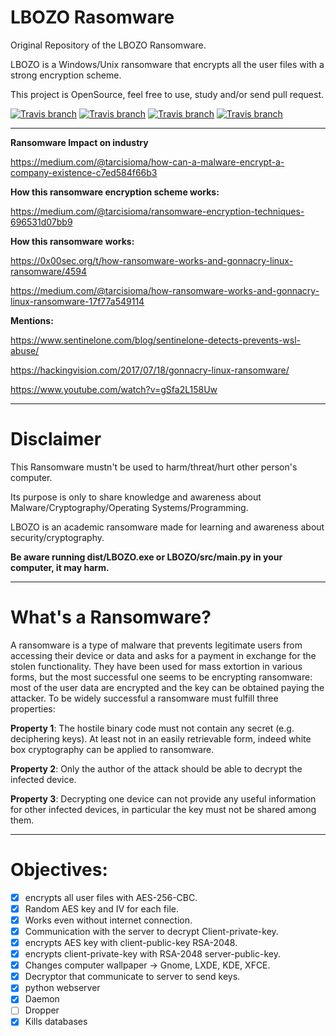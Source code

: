# LBOZO Rasomware

Original Repository of the LBOZO Ransomware.

LBOZO is a Windows/Unix ransomware that encrypts all the user files with a strong encryption scheme.

This project is OpenSource, feel free to use, study and/or send pull request.


[![Travis branch](https://img.shields.io/travis/rust-lang/rust/master.svg)](https://github.com/Frikallo/LBOZO)
[![Travis branch](https://img.shields.io/cran/l/devtools.svg)](https://github.com/Frikallo/LBOZO/blob/master/LICENSE)
[![Travis branch](https://img.shields.io/badge/made%20with-%3C3-red.svg)](https://github.com/Frikallo/LBOZO)
[![Travis branch](https://img.shields.io/github/stars/tarcisio-marinho/GonnaCry.svg)](https://github.com/Frikallo/LBOZO/stargazers)
    
-------------

**Ransomware Impact on industry**

https://medium.com/@tarcisioma/how-can-a-malware-encrypt-a-company-existence-c7ed584f66b3

**How this ransomware encryption scheme works:**

https://medium.com/@tarcisioma/ransomware-encryption-techniques-696531d07bb9


**How this ransomware works:**

https://0x00sec.org/t/how-ransomware-works-and-gonnacry-linux-ransomware/4594

https://medium.com/@tarcisioma/how-ransomware-works-and-gonnacry-linux-ransomware-17f77a549114


**Mentions:**

https://www.sentinelone.com/blog/sentinelone-detects-prevents-wsl-abuse/

https://hackingvision.com/2017/07/18/gonnacry-linux-ransomware/

https://www.youtube.com/watch?v=gSfa2L158Uw

-------------

# Disclaimer

This Ransomware mustn't be used to harm/threat/hurt other person's computer.

Its purpose is only to share knowledge and awareness about Malware/Cryptography/Operating Systems/Programming.

LBOZO is an academic ransomware made for learning and awareness about security/cryptography.

**Be aware running dist/LBOZO.exe or LBOZO/src/main.py in your computer, it may harm.**

-------------

# What's a Ransomware?

A ransomware is a type of malware that prevents legitimate users from accessing
their device or data and asks for a payment in exchange for the stolen functionality.
They have been used for mass extortion in various forms, but the
most successful one seems to be encrypting ransomware: most of the user data are
encrypted and the key can be obtained paying the attacker.
To be widely successful a ransomware must fulfill three properties:

**Property 1**: The hostile binary code must not contain any secret (e.g. deciphering
keys). At least not in an easily retrievable form, indeed white box cryptography
can be applied to ransomware.

**Property 2**: Only the author of the attack should be able to decrypt the
infected device.

**Property 3**: Decrypting one device can not provide any useful information
for other infected devices, in particular the key must not be shared among them.

-------------

# Objectives:

- [x] encrypts all user files with AES-256-CBC.
- [x] Random AES key and IV for each file.
- [x] Works even without internet connection.
- [x] Communication with the server to decrypt Client-private-key.
- [x] encrypts AES key with client-public-key RSA-2048.
- [x] encrypts client-private-key with RSA-2048 server-public-key.
- [x] Changes computer wallpaper -> Gnome, LXDE, KDE, XFCE.
- [x] Decryptor that communicate to server to send keys.
- [x] python webserver
- [x] Daemon
- [ ] Dropper
- [x] Kills databases